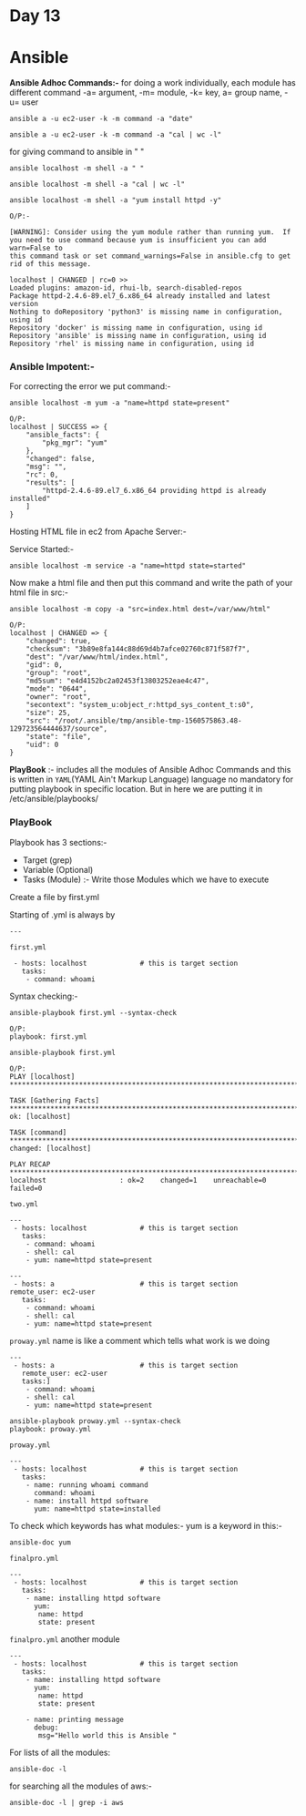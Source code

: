 # Day 13
# **Ansible**

**Ansible Adhoc Commands:-** for doing a work individually, each module has different command
-a= argument, -m= module, -k= key, a= group name, -u= user
```
ansible a -u ec2-user -k -m command -a "date"

ansible a -u ec2-user -k -m command -a "cal | wc -l"
```
for giving command to ansible in " "
```
ansible localhost -m shell -a " "
```
```
ansible localhost -m shell -a "cal | wc -l" 
```
```
ansible localhost -m shell -a "yum install httpd -y"

O/P:-

[WARNING]: Consider using the yum module rather than running yum.  If you need to use command because yum is insufficient you can add warn=False to
this command task or set command_warnings=False in ansible.cfg to get rid of this message.
                                                                                                                                                     
localhost | CHANGED | rc=0 >>
Loaded plugins: amazon-id, rhui-lb, search-disabled-repos
Package httpd-2.4.6-89.el7_6.x86_64 already installed and latest version
Nothing to doRepository 'python3' is missing name in configuration, using id
Repository 'docker' is missing name in configuration, using id
Repository 'ansible' is missing name in configuration, using id
Repository 'rhel' is missing name in configuration, using id
```
### **Ansible Impotent:-**

For correcting the error we put command:-
```
ansible localhost -m yum -a "name=httpd state=present"

O/P:
localhost | SUCCESS => {
    "ansible_facts": {
        "pkg_mgr": "yum"
    }, 
    "changed": false, 
    "msg": "", 
    "rc": 0, 
    "results": [
        "httpd-2.4.6-89.el7_6.x86_64 providing httpd is already installed"
    ]
}
```
Hosting HTML file in ec2 from Apache Server:-

Service Started:-
```
ansible localhost -m service -a "name=httpd state=started"
```
Now make a html file and then put this command and write the path of your html file in src:-

```
ansible localhost -m copy -a "src=index.html dest=/var/www/html"

O/P:
localhost | CHANGED => {
    "changed": true, 
    "checksum": "3b89e8fa144c88d69d4b7afce02760c871f587f7", 
    "dest": "/var/www/html/index.html", 
    "gid": 0, 
    "group": "root", 
    "md5sum": "e4d4152bc2a02453f13803252eae4c47", 
    "mode": "0644", 
    "owner": "root", 
    "secontext": "system_u:object_r:httpd_sys_content_t:s0", 
    "size": 25, 
    "src": "/root/.ansible/tmp/ansible-tmp-1560575863.48-129723564444637/source", 
    "state": "file", 
    "uid": 0
}
```
**PlayBook** :- includes all the modules of Ansible Adhoc Commands and this is written in ```YAML```(YAML Ain't Markup Language) language
no mandatory for putting playbook in specific location.
But in here we are putting it in /etc/ansible/playbooks/

### **PlayBook**
Playbook has 3 sections:-
* Target (grep)
* Variable (Optional)
* Tasks (Module) :- Write those Modules which we have to execute

Create a file by first.yml

Starting of .yml is always by 
```
---
```
```first.yml```
```
 - hosts: localhost             # this is target section
   tasks:
    - command: whoami 
```
Syntax checking:-
```
ansible-playbook first.yml --syntax-check

O/P:
playbook: first.yml
```
```
ansible-playbook first.yml

O/P:
PLAY [localhost] ************************************************************************************************************************************

TASK [Gathering Facts] ******************************************************************************************************************************
ok: [localhost]

TASK [command] **************************************************************************************************************************************
changed: [localhost]

PLAY RECAP ******************************************************************************************************************************************
localhost                  : ok=2    changed=1    unreachable=0    failed=0 
```
```two.yml```
```
---
 - hosts: localhost             # this is target section
   tasks:
    - command: whoami
    - shell: cal
    - yum: name=httpd state=present
```

```
---
 - hosts: a                     # this is target section            remote_user: ec2-user
   tasks:
    - command: whoami
    - shell: cal
    - yum: name=httpd state=present 
```

```proway.yml```
name is like a comment which tells what work is we doing
```
---
 - hosts: a                     # this is target section
   remote_user: ec2-user
   tasks:]
    - command: whoami
    - shell: cal
    - yum: name=httpd state=present 
```

```
ansible-playbook proway.yml --syntax-check
playbook: proway.yml 
```
```proway.yml```
```
---
 - hosts: localhost             # this is target section
   tasks:
    - name: running whoami command
      command: whoami
    - name: install httpd software
      yum: name=httpd state=installed
```

To check which keywords has what modules:- yum is a keyword in this:-
```
ansible-doc yum
```
```finalpro.yml```
```
---
 - hosts: localhost             # this is target section
   tasks:
    - name: installing httpd software
      yum:
       name: httpd
       state: present
```
```finalpro.yml``` another module
```
---
 - hosts: localhost             # this is target section
   tasks:
    - name: installing httpd software
      yum:
       name: httpd
       state: present

    - name: printing message
      debug:
       msg="Hello world this is Ansible "
```
For lists of all the modules:
```
ansible-doc -l
```
for searching all the modules of aws:-
```
ansible-doc -l | grep -i aws 
```